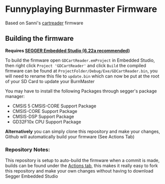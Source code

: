 # Funnyplaying Burnmaster Firmware

Based on Sanni's [cartreader](https://github.com/sanni/cartreader) firmware


## Building the firmware
**Requires [SEGGER Embedded Studio (6.22a recommended)](https://www.segger.com/products/development-tools/embedded-studio/)** 

To build the firmware open `GDCartReader.emProject` in Embedded Studio, then right click `Project 'GDCartReader'` and click `Build` the compiled firmware can be found at `ProjectFolder/Debug/Exe/GDCartReader.bin`, you will need to rename this file to `update.bin` which can now be put at the root of your SD Card to update your BurnMaster

You may have to install the following Packages through segger's package manager: 
- CMSIS 5 CMSIS-CORE Support Package
- CMSIS-CORE Support Package
- CMSIS-DSP Support Package
- GD32F10x CPU Support Package

**Alternatively** you can simply clone this repository and make your changes, Github will automatically build your firmware (See Actions Tab)

### Repository Notes:

This repository is setup to auto-build the firmware when a commit is made, builds can be found under the [Actions tab](https://github.com/HDR/Burnmaster-Firmware/actions), this makes it really easy to fork this repository and make your own changes without having to download Segger Embedded Studio

